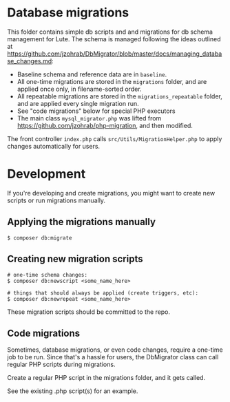 # Database migrations

This folder contains simple db scripts and and migrations for db schema management for Lute.  The schema is managed following the ideas outlined at https://github.com/jzohrab/DbMigrator/blob/master/docs/managing_database_changes.md:

* Baseline schema and reference data are in `baseline`.
* All one-time migrations are stored in the `migrations` folder, and are applied once only, in filename-sorted order.
* All repeatable migrations are stored in the `migrations_repeatable` folder, and are applied every single migration run.
* See "code migrations" below for special PHP executors
* The main class `mysql_migrator.php` was lifted from https://github.com/jzohrab/php-migration, and then modified.

The front controller `index.php` calls `src/Utils/MigrationHelper.php` to apply changes automatically for users.

# Development

If you're developing and create migrations, you might want to create new scripts or run migrations manually.

## Applying the migrations manually


```
$ composer db:migrate
```

## Creating new migration scripts

```
# one-time schema changes:
$ composer db:newscript <some_name_here>

# things that should always be applied (create triggers, etc):
$ composer db:newrepeat <some_name_here>
```

These migration scripts should be committed to the repo.

## Code migrations

Sometimes, database migrations, or even code changes, require a
one-time job to be run.  Since that's a hassle for users, the
DbMigrator class can call regular PHP scripts during migrations.

Create a regular PHP script in the migrations folder, and it gets called.

See the existing .php script(s) for an example.
